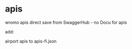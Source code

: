 # apis

wromo apis direct save from SwaggerHub - no Docu for apis


add:

airport apis to apis-fi.json
